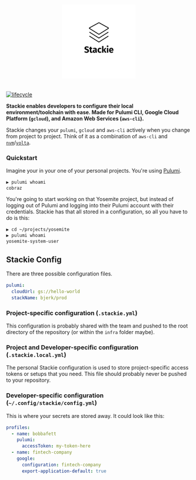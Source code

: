 <div style="text-align: center">
    <img src="https://raw.githubusercontent.com/bjerkio/stackie/main/.github/logo.svg" alt="Stackie" height="200px" />
    <br /><br />
</div>

[![lifecycle](https://img.shields.io/badge/lifecycle-experimental-orange.svg)](https://www.tidyverse.org/lifecycle/#experimental)

**Stackie enables developers to configure their local environment/toolchain with
ease. Made for Pulumi CLI, Google Cloud Platform (`gcloud`), and Amazon Web
Services (`aws-cli`).**

Stackie changes your `pulumi`, `gcloud` and `aws-cli` actively when you change
from project to project. Think of it as a combination of `aws-cli` and
[`nvm`](https://nvm.sh)/[`volta`](https://volta.sh/).

### Quickstart

Imagine your in your one of your personal projects. You're using
[Pulumi](https://pulumi.com/).

```shell
▶ pulumi whoami
cobraz
```

You're going to start working on that Yosemite project, but instead of logging
out of Pulumi and logging into their Pulumi account with their credentials.
Stackie has that all stored in a configuration, so all you have to do is this:

```
▶ cd ~/projects/yosemite
▶ pulumi whoami
yosemite-system-user
```

## Stackie Config

There are three possible configuration files.

```yaml
pulumi:
  cloudUrl: gs://hello-world
  stackName: bjerk/prod
```

### Project-specific configuration (`.stackie.yml`)

This configuration is probably shared with the team and pushed to the root
directory of the repository (or within the `infra` folder maybe).

### Project and Developer-specific configuration (`.stackie.local.yml`)

The personal Stackie configuration is used to store project-specific access
tokens or setups that you need. This file should probably never be pushed to
your repository.

### Developer-specific configuration (`~/.config/stackie/config.yml`)

This is where your secrets are stored away. It could look like this:

```yaml
profiles:
  - name: bobbafett
    pulumi:
      accessToken: my-token-here
  - name: fintech-company
    google:
      configuration: fintech-company
      export-application-default: true
```
